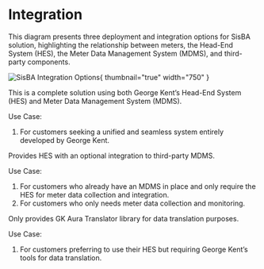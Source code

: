 # Integration

This diagram presents three deployment and integration options for SisBA solution, highlighting the relationship between
meters, the Head-End System (HES), the Meter Data Management System (MDMS), and third-party components.

[//]: # (![SisBA Integration Options.png]&#40;SisBA Integration Options.png&#41;)

![SisBA Integration Options](sisba_integration.svg){ thumbnail="true" width="750" }

<tabs>
<tab title="Fully Integrated Solution" id="Fully-Integrated-Solution">
This is a complete solution using both George Kent’s Head-End System (HES) and Meter Data Management System (MDMS).

Use Case: 
1. For customers seeking a unified and seamless system entirely developed by George Kent.
</tab>

<tab title="Hybrid Solution" id="Hybrid-Solution">
Provides HES with an optional integration to third-party MDMS.

Use Case: 
1. For customers who already have an MDMS in place and only require the HES for meter data collection and integration.
2. For customers who only needs meter data collection and monitoring.
</tab>

<tab title="Third-Party Integration" id="Third-Party-Solution">
Only provides GK Aura Translator library for data translation purposes.

Use Case:
1. For customers preferring to use their HES but requiring George Kent’s tools for data translation.
</tab>

</tabs>

